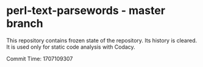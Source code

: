 # perl-text-parsewords - master branch

This repository contains frozen state of the repository.
Its history is cleared. It is used only for static code
analysis with Codacy.

Commit Time: 1707109307